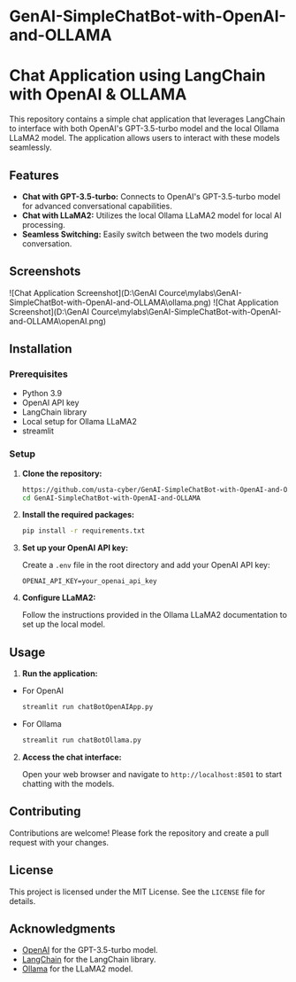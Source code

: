 # GenAI-SimpleChatBot-with-OpenAI-and-OLLAMA

# Chat Application using LangChain with OpenAI & OLLAMA

This repository contains a simple chat application that leverages LangChain to interface with both OpenAI's GPT-3.5-turbo model and the local Ollama LLaMA2 model. The application allows users to interact with these models seamlessly.

## Features

- **Chat with GPT-3.5-turbo:** Connects to OpenAI's GPT-3.5-turbo model for advanced conversational capabilities.
- **Chat with LLaMA2:** Utilizes the local Ollama LLaMA2 model for local AI processing.
- **Seamless Switching:** Easily switch between the two models during conversation.

## Screenshots

![Chat Application Screenshot](D:\GenAI Cource\mylabs\GenAI-SimpleChatBot-with-OpenAI-and-OLLAMA\ollama.png)
![Chat Application Screenshot](D:\GenAI Cource\mylabs\GenAI-SimpleChatBot-with-OpenAI-and-OLLAMA\openAI.png)


## Installation

### Prerequisites

- Python 3.9
- OpenAI API key
- LangChain library
- Local setup for Ollama LLaMA2
- streamlit

### Setup

1. **Clone the repository:**
   ```bash
   https://github.com/usta-cyber/GenAI-SimpleChatBot-with-OpenAI-and-OLLAMA.git
   cd GenAI-SimpleChatBot-with-OpenAI-and-OLLAMA
   ```

2. **Install the required packages:**
   ```bash
   pip install -r requirements.txt
   ```

3. **Set up your OpenAI API key:**

   Create a `.env` file in the root directory and add your OpenAI API key:
   ```env
   OPENAI_API_KEY=your_openai_api_key
   ```

4. **Configure LLaMA2:**

   Follow the instructions provided in the Ollama LLaMA2 documentation to set up the local model.

## Usage

1. **Run the application:**
- For OpenAI
   ```bash
   streamlit run chatBotOpenAIApp.py
   ```
- For Ollama
   ```bash
   streamlit run chatBotOllama.py
   ```
2. **Access the chat interface:**

   Open your web browser and navigate to `http://localhost:8501` to start chatting with the models.


## Contributing

Contributions are welcome! Please fork the repository and create a pull request with your changes.

## License

This project is licensed under the MIT License. See the `LICENSE` file for details.

## Acknowledgments

- [OpenAI](https://openai.com) for the GPT-3.5-turbo model.
- [LangChain](https://github.com/langchain/langchain) for the LangChain library.
- [Ollama](https://ollama.com) for the LLaMA2 model.
